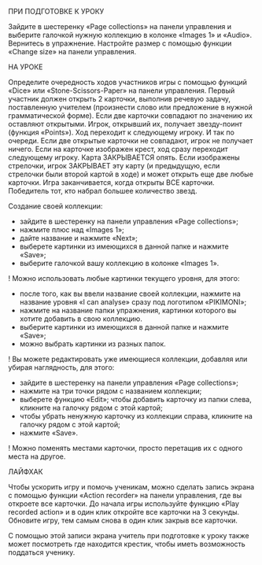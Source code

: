 ПРИ ПОДГОТОВКЕ К УРОКУ

Зайдите в шестеренку «Page collections» на панели управления и выберите галочкой нужную коллекцию в колонке «Images 1» и «Audio». Вернитесь в упражнение. Настройте размер с помощью функции «Change size» на панели управления.

НА УРОКЕ

Определите очередность ходов участников игры с помощью функций «Dice» или «Stone-Scissors-Paper» на панели управления. Первый участник должен открыть 2 карточки, выполнив речевую задачу, поставленную учителем (произнести слово или предложение в нужной грамматической форме). Если две карточки совпадают по значению их оставляют открытыми. Игрок, открывший их, получает звезду-поинт (функция «Points»). Ход переходит к следующему игроку. И так по очереди. Если две открытые карточки не совпадают, игрок не получает ничего. Если на карточке изображен крест, ход сразу переходит следующему игроку. Карта ЗАКРЫВАЕТСЯ опять. Если изображены стрелочки, игрок ЗАКРЫВАЕТ эту карту (и предыдущую, если стрелочки были второй картой в ходе) и может открыть еще две любые карточки.
Игра заканчивается, когда открыты ВСЕ карточки. Победитель тот, кто набрал большее количество звезд.

Создание своей коллекции:

-  зайдите в шестеренку на панели управления «Page collections»;
- нажмите плюс над «Images 1»;
- дайте название и нажмите «Next»;
- выберете картинки из имеющихся в данной папке и нажмите «Save»;
- выберите галочкой вашу коллекцию в колонке «Images 1».

! Можно использовать любые картинки текущего уровня, для этого:
- после того, как вы ввели название своей коллекции, нажмите на название уровня «I can analyse» сразу под логотипом «PIKIMONI»;
- нажмите на название папки упражнения, картинки которого вы хотите добавить в свою коллекцию.
- выберите картинки из имеющихся в данной папке и нажмите «Save»;
- можно выбрать картинки из разных папок.

! Вы можете редактировать уже имеющиеся коллекции, добавляя или убирая наглядность, для этого:
- зайдите в шестеренку на панели управления «Page collections»;
- нажмите на три точки рядом с названием коллекции;
- выберете функцию «Edit»;
чтобы добавить карточку из папки слева, кликните на галочку рядом с этой картой;
- чтобы убрать ненужную карточку из коллекции справа, кликните на галочку рядом с этой картой;
- нажмите «Save».

! Можно поменять местами карточки, просто перетащив их с одного места на другое.

ЛАЙФХАК

Чтобы ускорить игру и помочь ученикам, можно сделать запись экрана с помощью функции «Action recorder» на панели управления, где вы откроете все карточки. До начала игры используйте функцию «Play recorded action» и в один клик откройте все карточки на 3 секунды. Обновите игру, тем самым снова в один клик закрыв все карточки.

С помощью этой записи экрана учитель при подготовке к уроку также может посмотреть где находится крестик, чтобы иметь возможность поддаться ученику. 
